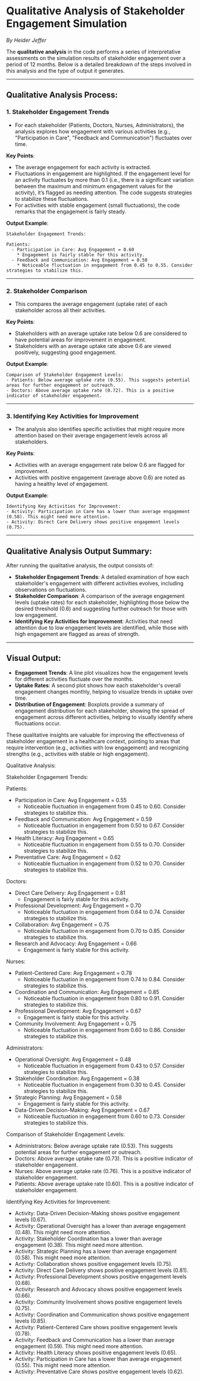 # Qualitative Analysis of Stakeholder Engagement Simulation

*By Heider Jeffer*

The **qualitative analysis** in the code performs a series of interpretative assessments on the simulation results of stakeholder engagement over a period of 12 months. Below is a detailed breakdown of the steps involved in this analysis and the type of output it generates.

---

## **Qualitative Analysis Process:**

### 1. **Stakeholder Engagement Trends**
   - For each stakeholder (Patients, Doctors, Nurses, Administrators), the analysis explores how engagement with various activities (e.g., "Participation in Care", "Feedback and Communication") fluctuates over time.
   
   **Key Points**:
   - The average engagement for each activity is extracted.
   - Fluctuations in engagement are highlighted. If the engagement level for an activity fluctuates by more than 0.1 (i.e., there is a significant variation between the maximum and minimum engagement values for the activity), it’s flagged as needing attention. The code suggests strategies to stabilize these fluctuations.
   - For activities with stable engagement (small fluctuations), the code remarks that the engagement is fairly steady.

   **Output Example**:
   ```
   Stakeholder Engagement Trends:
   
   Patients:
     - Participation in Care: Avg Engagement = 0.60
       * Engagement is fairly stable for this activity.
     - Feedback and Communication: Avg Engagement = 0.50
       * Noticeable fluctuation in engagement from 0.45 to 0.55. Consider strategies to stabilize this.
   ```

---

### 2. **Stakeholder Comparison**
   - This compares the average engagement (uptake rate) of each stakeholder across all their activities.
   
   **Key Points**:
   - Stakeholders with an average uptake rate below 0.6 are considered to have potential areas for improvement in engagement. 
   - Stakeholders with an average uptake rate above 0.6 are viewed positively, suggesting good engagement.
   
   **Output Example**:
   ```
   Comparison of Stakeholder Engagement Levels:
   - Patients: Below average uptake rate (0.55). This suggests potential areas for further engagement or outreach.
   - Doctors: Above average uptake rate (0.72). This is a positive indicator of stakeholder engagement.
   ```

---

### 3. **Identifying Key Activities for Improvement**
   - The analysis also identifies specific activities that might require more attention based on their average engagement levels across all stakeholders.
   
   **Key Points**:
   - Activities with an average engagement rate below 0.6 are flagged for improvement.
   - Activities with positive engagement (average above 0.6) are noted as having a healthy level of engagement.
   
   **Output Example**:
   ```
   Identifying Key Activities for Improvement:
   - Activity: Participation in Care has a lower than average engagement (0.58). This might need more attention.
   - Activity: Direct Care Delivery shows positive engagement levels (0.75).
   ```

---

## **Qualitative Analysis Output Summary:**

After running the qualitative analysis, the output consists of:

- **Stakeholder Engagement Trends**: A detailed examination of how each stakeholder's engagement with different activities evolves, including observations on fluctuations.
- **Stakeholder Comparison**: A comparison of the average engagement levels (uptake rates) for each stakeholder, highlighting those below the desired threshold (0.6) and suggesting further outreach for those with low engagement.
- **Identifying Key Activities for Improvement**: Activities that need attention due to low engagement levels are identified, while those with high engagement are flagged as areas of strength.

---

## **Visual Output:**

- **Engagement Trends**: A line plot visualizes how the engagement levels for different activities fluctuate over the months.
- **Uptake Rates**: A second plot shows how each stakeholder's overall engagement changes monthly, helping to visualize trends in uptake over time.
- **Distribution of Engagement**: Boxplots provide a summary of engagement distribution for each stakeholder, showing the spread of engagement across different activities, helping to visually identify where fluctuations occur.

These qualitative insights are valuable for improving the effectiveness of stakeholder engagement in a healthcare context, pointing to areas that require intervention (e.g., activities with low engagement) and recognizing strengths (e.g., activities with stable or high engagement).



Qualitative Analysis:

Stakeholder Engagement Trends:

Patients:
  - Participation in Care: Avg Engagement = 0.55
    * Noticeable fluctuation in engagement from 0.45 to 0.60. Consider strategies to stabilize this.
  - Feedback and Communication: Avg Engagement = 0.59
    * Noticeable fluctuation in engagement from 0.50 to 0.67. Consider strategies to stabilize this.
  - Health Literacy: Avg Engagement = 0.65
    * Noticeable fluctuation in engagement from 0.55 to 0.70. Consider strategies to stabilize this.
  - Preventative Care: Avg Engagement = 0.62
    * Noticeable fluctuation in engagement from 0.52 to 0.70. Consider strategies to stabilize this.

Doctors:
  - Direct Care Delivery: Avg Engagement = 0.81
    * Engagement is fairly stable for this activity.
  - Professional Development: Avg Engagement = 0.70
    * Noticeable fluctuation in engagement from 0.64 to 0.74. Consider strategies to stabilize this.
  - Collaboration: Avg Engagement = 0.75
    * Noticeable fluctuation in engagement from 0.70 to 0.85. Consider strategies to stabilize this.
  - Research and Advocacy: Avg Engagement = 0.66
    * Engagement is fairly stable for this activity.

Nurses:
  - Patient-Centered Care: Avg Engagement = 0.78
    * Noticeable fluctuation in engagement from 0.74 to 0.84. Consider strategies to stabilize this.
  - Coordination and Communication: Avg Engagement = 0.85
    * Noticeable fluctuation in engagement from 0.80 to 0.91. Consider strategies to stabilize this.
  - Professional Development: Avg Engagement = 0.67
    * Engagement is fairly stable for this activity.
  - Community Involvement: Avg Engagement = 0.75
    * Noticeable fluctuation in engagement from 0.60 to 0.86. Consider strategies to stabilize this.

Administrators:
  - Operational Oversight: Avg Engagement = 0.48
    * Noticeable fluctuation in engagement from 0.43 to 0.57. Consider strategies to stabilize this.
  - Stakeholder Coordination: Avg Engagement = 0.38
    * Noticeable fluctuation in engagement from 0.30 to 0.45. Consider strategies to stabilize this.
  - Strategic Planning: Avg Engagement = 0.58
    * Engagement is fairly stable for this activity.
  - Data-Driven Decision-Making: Avg Engagement = 0.67
    * Noticeable fluctuation in engagement from 0.60 to 0.73. Consider strategies to stabilize this.

Comparison of Stakeholder Engagement Levels:
  - Administrators: Below average uptake rate (0.53). This suggests potential areas for further engagement or outreach.
  - Doctors: Above average uptake rate (0.73). This is a positive indicator of stakeholder engagement.
  - Nurses: Above average uptake rate (0.76). This is a positive indicator of stakeholder engagement.
  - Patients: Above average uptake rate (0.60). This is a positive indicator of stakeholder engagement.

Identifying Key Activities for Improvement:
  - Activity: Data-Driven Decision-Making shows positive engagement levels (0.67).
  - Activity: Operational Oversight has a lower than average engagement (0.48). This might need more attention.
  - Activity: Stakeholder Coordination has a lower than average engagement (0.38). This might need more attention.
  - Activity: Strategic Planning has a lower than average engagement (0.58). This might need more attention.
  - Activity: Collaboration shows positive engagement levels (0.75).
  - Activity: Direct Care Delivery shows positive engagement levels (0.81).
  - Activity: Professional Development shows positive engagement levels (0.68).
  - Activity: Research and Advocacy shows positive engagement levels (0.66).
  - Activity: Community Involvement shows positive engagement levels (0.75).
  - Activity: Coordination and Communication shows positive engagement levels (0.85).
  - Activity: Patient-Centered Care shows positive engagement levels (0.78).
  - Activity: Feedback and Communication has a lower than average engagement (0.59). This might need more attention.
  - Activity: Health Literacy shows positive engagement levels (0.65).
  - Activity: Participation in Care has a lower than average engagement (0.55). This might need more attention.
  - Activity: Preventative Care shows positive engagement levels (0.62).
